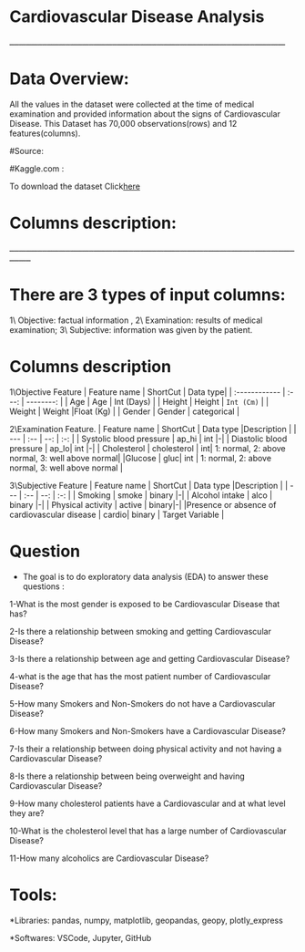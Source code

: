  #  Cardiovascular Disease Analysis
 ــــــــــــــــــــــــــــــــــــــــــــــــــــــــــــــــــــــــــــــــــــــــــــــــــــــــــــــــــــــ
 # Data Overview:
 
 All the values in the dataset were collected at the time of medical examination and provided information about the signs of Cardiovascular Disease. This Dataset has 70,000 observations(rows) and 12 features(columns).
 
 #Source:
 
 #Kaggle.com :
 
 To download the dataset Click[here](https://www.kaggle.com/sulianova/cardiovascular-disease-dataset)
 # Columns description:
 ـــــــــــــــــــــــــــــــــــــــــــــــــــــــــــــــــــــــــــــــــــــــــــــــــــــــــــــــــــــــــــــــــــ
 # There are 3 types of input columns:
1\ Objective: factual information ,
2\ Examination: results of medical examination;
3\ Subjective: information was given by the patient.
# Columns description
1\Objective Feature
| Feature name	    | ShortCut      | Data type|
| :------------ |   :---:       | --------: |
| Age |   Age       | Int (Days) |
| Height        | Height         | `Int (Cm)`   |
| Weight         | Weight         |Float (Kg)   |
| Gender         | Gender         | categorical   |

2\Examination Feature.
| Feature name	 | ShortCut | Data type	 |Description |
| --- | :-- | --: | :-: |
| Systolic blood pressure | ap_hi | int |-|
| Diastolic blood pressure	| ap_lo| int |-|
| Cholesterol | cholesterol | int| 1: normal, 2: above normal, 3: well above normal|
|Glucose | gluc| int | 1: normal, 2: above normal, 3: well above normal |
 
 3\Subjective Feature
 | Feature name	 | ShortCut | Data type	 |Description |
| --- | :-- | --: | :-: |
| Smoking | smoke | binary |-|
| Alcohol intake	 | alco | binary |-|
| Physical activity	 | active | binary|-|
|Presence or absence of cardiovascular disease | cardio| binary | Target Variable |

# Question
* The goal is to do exploratory data analysis (EDA) to answer these questions :

1-What is the most gender is exposed to be Cardiovascular Disease that has?

2-Is there a relationship between smoking and getting Cardiovascular Disease?

3-Is there a relationship between age and getting Cardiovascular Disease?

4-what is the age that has the most patient number of Cardiovascular Disease?

5-How many Smokers and Non-Smokers do not have a Cardiovascular Disease?

6-How many Smokers and Non-Smokers have a Cardiovascular Disease?

7-Is their a relationship between doing physical activity and not having a Cardiovascular Disease?

8-Is there a relationship between being overweight and having Cardiovascular Disease?

9-How many cholesterol patients have a Cardiovascular and at what level they are?

10-What is the cholesterol level that has a large number of Cardiovascular Disease?

11-How many alcoholics are Cardiovascular Disease?

# Tools:
*Libraries: pandas, numpy, matplotlib, geopandas, geopy, plotly_express

*Softwares: VSCode, Jupyter, GitHub






